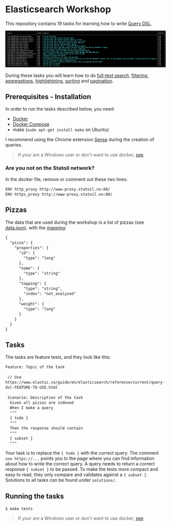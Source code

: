 # Elasticsearch Workshop  
 
This repository contains 19 tasks for learning how to write [Query DSL](https://www.elastic.co/guide/en/elasticsearch/reference/current/query-dsl.html).

![](tasks.png?raw=true)

During these tasks you will learn how to do [full-text search](https://www.elastic.co/guide/en/elasticsearch/reference/current/full-text-queries.html), [filtering](https://www.elastic.co/guide/en/elasticsearch/reference/current/term-level-queries.html), [aggregations](https://www.elastic.co/guide/en/elasticsearch/reference/current/search-aggregations.html), [highlightning](https://www.elastic.co/guide/en/elasticsearch/reference/current/search-request-highlighting.html), [sorting](https://www.elastic.co/guide/en/elasticsearch/reference/current/search-request-sort.html) and [pagination](https://www.elastic.co/guide/en/elasticsearch/guide/current/pagination.html).

## Prerequisites - Installation

In order to run the tasks described below, you need:

* [Docker](https://www.docker.com/)
* [Docker Compose](https://docs.docker.com/compose/)
* make (`sudo apt-get install make` on Ubuntu)

I recommend using the Chrome extension [Sense](https://chrome.google.com/webstore/detail/sense-beta/lhjgkmllcaadmopgmanpapmpjgmfcfig) during the creation of queries.

> If your are a Windows user or don't want to use docker, [see](NON-DOCKER.md).

### Are you not on the Statoil network?
In the docker file, remove or comment out these two lines:
```
ENV http_proxy http://www-proxy.statoil.no:80/
ENV https_proxy http://www-proxy.statoil.no:80/
```

## Pizzas

The data that are used during the workshop is a list of pizzas (see [data.json](data.json)), with the [mapping](https://www.elastic.co/guide/en/elasticsearch/reference/current/mapping.html):

```
{
  "pizza": {
    "properties": {
      "id": {
        "type": "long"
      },
      "name": {
        "type": "string"
      },
      "topping": {
        "type": "string",
        "index": "not_analyzed"
      },
      "weight": {
        "type": "long"
      }
    }
  }
}
```
## Tasks

The tasks are feature tests, and they look like this:

```
Feature: Topic of the task
 
 // Use https://www.elastic.co/guide/en/elasticsearch/reference/current/query-dsl-FEATURE-TO-USE.html
 
 Scenario: Description of the task
  Given all pizzas are indexed
  When I make a query
  """
  { todo }
  """
  Then the response should contain
  """
  { subset }
  """
```

Your task is to replace the `{ todo }` with the correct query.  The comment `use https://...` points you to the page where you can find information about how to write the correct query. A query needs to return a correct response `{ subset }` to be passed.  To make the tests more compact and easy to read, they only compare and validates against a `{ subset }`. Solutions to all tasks can be found under `solutions/`.

## Running the tasks

`$ make tests`

> If your are a Windows user or don't want to use docker, [see](NON-DOCKER.md).
